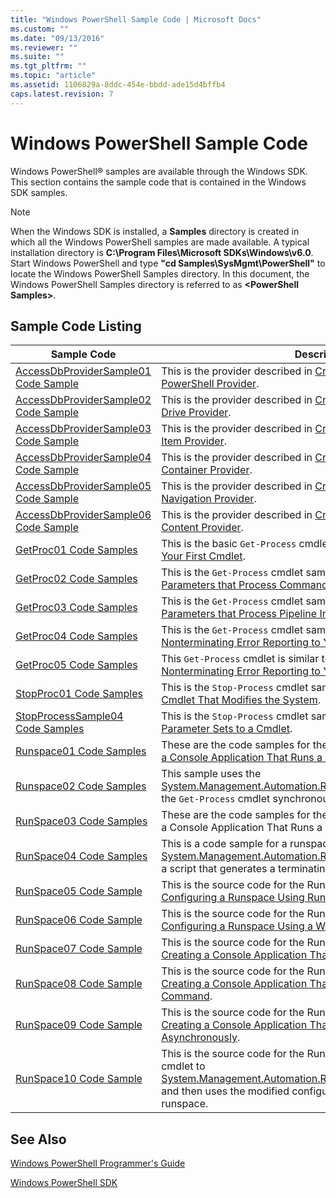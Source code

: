 ```yaml
---
title: "Windows PowerShell Sample Code | Microsoft Docs"
ms.custom: ""
ms.date: "09/13/2016"
ms.reviewer: ""
ms.suite: ""
ms.tgt_pltfrm: ""
ms.topic: "article"
ms.assetid: 1106829a-8ddc-454e-bbdd-ade15d4bffb4
caps.latest.revision: 7
---
```

# Windows PowerShell Sample Code

Windows PowerShell® samples are available through the Windows SDK. This section
contains the sample code that is contained in the Windows SDK samples.

> [!NOTE]
> When the Windows SDK is installed, a **Samples** directory is created in
> which all the Windows PowerShell samples are made available. A typical
> installation directory is **C:\Program Files\Microsoft SDKs\Windows\v6.0**.
> Start Windows PowerShell and type **"cd Samples\SysMgmt\PowerShell"** to
> locate the Windows PowerShell Samples directory. In this document, the
> Windows PowerShell Samples directory is referred to as **\<PowerShell
> Samples>**.

## Sample Code Listing

|Sample Code|Description|
|-----------------|-----------------|
|[AccessDbProviderSample01 Code Sample](./accessdbprovidersample01-code-sample.md)|This is the provider described in [Creating a Basic Windows PowerShell Provider](./creating-a-basic-windows-powershell-provider.md).|
|[AccessDbProviderSample02 Code Sample](./accessdbprovidersample02-code-sample.md)|This is the provider described in [Creating a Windows PowerShell Drive Provider](./creating-a-windows-powershell-drive-provider.md).|
|[AccessDbProviderSample03 Code Sample](./accessdbprovidersample03-code-sample.md)|This is the provider described in [Creating a Windows PowerShell Item Provider](./creating-a-windows-powershell-item-provider.md).|
|[AccessDbProviderSample04 Code Sample](./accessdbprovidersample04-code-sample.md)|This is the provider described in [Creating a Windows PowerShell Container Provider](./creating-a-windows-powershell-container-provider.md).|
|[AccessDbProviderSample05 Code Sample](./accessdbprovidersample05-code-sample.md)|This is the provider described in [Creating a Windows PowerShell Navigation Provider](./creating-a-windows-powershell-navigation-provider.md).|
|[AccessDbProviderSample06 Code Sample](./accessdbprovidersample06-code-sample.md)|This is the provider described in [Creating a Windows PowerShell Content Provider](./creating-a-windows-powershell-content-provider.md).|
|[GetProc01 Code Samples](./getproc01-code-samples.md)|This is the basic `Get-Process` cmdlet sample described in [Creating Your First Cmdlet](../cmdlet/creating-a-cmdlet-without-parameters.md).|
|[GetProc02 Code Samples](./getproc02-code-samples.md)|This is the `Get-Process` cmdlet sample described in [Adding Parameters that Process Command-Line Input](../cmdlet/adding-parameters-that-process-command-line-input.md).|
|[GetProc03 Code Samples](./getproc03-code-samples.md)|This is the `Get-Process` cmdlet sample described in [Adding Parameters that Process Pipeline Input](../cmdlet/adding-parameters-that-process-pipeline-input.md).|
|[GetProc04 Code Samples](./getproc04-code-samples.md)|This is the `Get-Process` cmdlet sample described in [Adding Nonterminating Error Reporting to Your Cmdlet](../cmdlet/adding-non-terminating-error-reporting-to-your-cmdlet.md).|
|[GetProc05 Code Samples](./getproc05-code-samples.md)|This `Get-Process` cmdlet is similar to the cmdlet described in [Adding Nonterminating Error Reporting to Your Cmdlet](../cmdlet/adding-non-terminating-error-reporting-to-your-cmdlet.md).|
|[StopProc01 Code Samples](./stopproc01-code-samples.md)|This is the `Stop-Process` cmdlet sample described in [Creating a Cmdlet That Modifies the System](../cmdlet/creating-a-cmdlet-that-modifies-the-system.md).|
|[StopProcessSample04 Code Samples](./stopprocesssample04-code-samples.md)|This is the `Stop-Process` cmdlet sample described in [Adding Parameter Sets to a Cmdlet](../cmdlet/adding-parameter-sets-to-a-cmdlet.md).|
|[Runspace01 Code Samples](./runspace01-code-samples.md)|These are the code samples for the runspace described in [Creating a Console Application That Runs a Specified Command](/dotnet/csharp/programming-guide/inside-a-program/hello-world-your-first-program).|
|[Runspace02 Code Samples](./runspace02-code-samples.md)|This sample uses the [System.Management.Automation.Runspaceinvoke](/dotnet/api/System.Management.Automation.RunspaceInvoke) class to execute the `Get-Process` cmdlet synchronously.|
|[RunSpace03 Code Samples](./runspace03-code-samples.md)|These are the code samples for the runspace described in "Creating a Console Application That Runs a Specified Script".|
|[RunSpace04 Code Samples](./runspace04-code-samples.md)|This is a code sample for a runspace that uses the [System.Management.Automation.Runspaceinvoke](/dotnet/api/System.Management.Automation.RunspaceInvoke) class to execute a script that generates a terminating error.|
|[RunSpace05 Code Sample](./runspace05-code-sample.md)|This is the source code for the Runspace05 sample described in [Configuring a Runspace Using RunspaceConfiguration](https://msdn.microsoft.com/en-us/42681d19-2d05-4975-befd-afb1990e79b2).|
|[RunSpace06 Code Sample](./runspace06-code-sample.md)|This is the source code for the Runspace06 sample described in [Configuring a Runspace Using a Windows PowerShell Snap-in](https://msdn.microsoft.com/en-us/a7289ee8-9732-49ee-91c7-d533e9538b83).|
|[RunSpace07 Code Sample](./runspace07-code-sample.md)|This is the source code for the Runspace07 sample described in [Creating a Console Application That Adds Commands to a Pipeline](https://msdn.microsoft.com/en-us/01eb7808-e97b-4905-80be-9e2fa38c262e).|
|[RunSpace08 Code Sample](./runspace08-code-sample.md)|This is the source code for the Runspace08 sample described in [Creating a Console Application That Adds Parameters to a Command](https://msdn.microsoft.com/en-us/848b2b46-60f1-4a86-b448-cfc7c0cccfba).|
|[RunSpace09 Code Sample](./runspace09-code-sample.md)|This is the source code for the Runspace09 sample described in [Creating a Console Application That Invokes a Pipeline Asynchronously](https://msdn.microsoft.com/en-us/198c1c94-2a06-457e-93ce-c0d910618e47).|
|[RunSpace10 Code Sample](./runspace10-code-sample.md)|This is the source code for the Runspace10 sample, which adds a cmdlet to [System.Management.Automation.Runspaces.Runspaceconfiguration](/dotnet/api/System.Management.Automation.Runspaces.RunspaceConfiguration) and then uses the modified configuration information to create the runspace.|

## See Also

[Windows PowerShell Programmer's Guide](./windows-powershell-programmer-s-guide.md)

[Windows PowerShell SDK](../windows-powershell-reference.md)